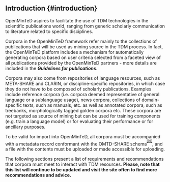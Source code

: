 ## ​Introduction {#introduction}

OpenMinTeD aspires to facilitate the use of TDM technologies in the scientific publications world, ranging from generic scholarly communication to literature related to specific disciplines.

Corpora in the OpenMinTeD framework refer mainly to the collections of publications that will be used as mining source in the TDM process. In fact, the OpenMinTeD platform includes a mechanism for automatically generating corpora based on user criteria selected from a faceted view of all publications provided by the OpenMinTeD partners - more details are included in the **_Guidelines for publications_**.

Corpora may also come from repositories of language resources, such as META-SHARE and CLARIN, or discipline-specific repositories, in which case they do not have to be composed of scholarly publications. Examples include reference corpora (i.e. corpora deemed representative of general language or a sublanguage usage), news corpora, collections of domain-specific texts, such as manuals, etc. as well as annotated corpora, such as treebanks, morphologically tagged golden corpora etc. These corpora are not targeted as source of mining but can be used for training components (e.g. train a language model) or for evaluating their performance or for ancillary purposes.

To be valid for import into OpenMinTeD, all corpora must be accompanied with a metadata record conformant with the OMTD-SHARE schema<sup><sup id="916464963798167-footnote-ref-19"><a href="#916464963798167-footnote-19">[19]</a></sup></sup>, and a file with the contents must be uploaded or made accessible for uploading.

The following sections present a list of requirements and recommendations that corpora must meet to interact with TDM resources. **Please, note that this list will continue to be updated and visit the site often to find more recommendations and advice.**

[^19]: The full OMTD-SHARE schema is documented at:
